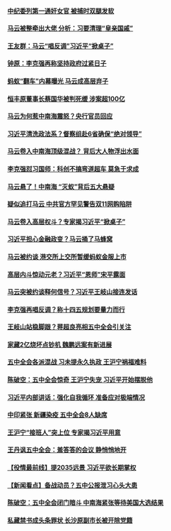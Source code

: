 #### [中纪委列第一通奸女官 被捕时双腿发软](../pages/prog1138/a102982648.md) 
#### [马云被整牵出大佬 分析：习要清理“皇亲国戚”](../pages/prog1138/a102982439.md) 
#### [王友群：马云“唱反调”习近平“掀桌子”](../pages/prog1138/a102982228.md) 
#### [钟原：李克强再称坚持政府过紧日子](../pages/prog1138/a102981664.md) 
#### [蚂蚁“翻车”内幕曝光 马云成高层弃子](../pages/prog1138/a102981267.md) 
#### [恒丰原董事长蔡国华被判死缓 涉案超100亿](../pages/prog1138/a102981261.md) 
#### [马云为何惹中南海震怒？央行官员回应](../pages/prog1138/a102981231.md) 
#### [习近平清洗政法系？督察组赴6省确保“绝对领导”](../pages/prog1138/a102980439.md) 
#### [马云卷入中南海顶级混战？ 背后大人物浮出水面](../pages/prog1138/a102979693.md) 
#### [李克强怼习国师：科创不搞弯道超车 莫急于求成](../pages/prog1138/a102979482.md) 
#### [马云悬了！中南海 “灭蚁”背后五大悬疑](../pages/prog1138/a102979481.md) 
#### [疑似追打马云 中共官方罕见警告双11网购陷阱](../pages/prog1138/a102979197.md) 
#### [马云卷入高层权斗？专家揭习近平“掀桌子”](../pages/prog1138/a102978817.md) 
#### [习近平担心金融政变？马云捅了马蜂窝](../pages/prog1138/a102978615.md) 
#### [马云被约谈 港交所上交所暂缓蚂蚁金服上市](../pages/prog1138/a102978131.md) 
#### [高层内斗惊动元老？习近平“恩师”宋平露面](../pages/prog1138/a102977840.md) 
#### [马云突被约谈释何信号？习近平王岐山接连发话](../pages/prog1138/a102977745.md) 
#### [李克强再唱反调？称十四五规划要量力而行](../pages/prog1138/a102977130.md) 
#### [王岐山站稳脚跟？蒋超良亮相五中全会引关注](../pages/prog1138/a102977094.md) 
#### [家藏2亿烧坏点钞机 魏鹏远案有新进展](../pages/prog1138/a102977086.md) 
#### [五中全会各派混战 习未提永久执政 王沪宁祸福难料](../pages/prog1138/a102976410.md) 
#### [陈破空：五中全会惊奇 王沪宁失宠 习近平开始摆脱他](../pages/prog1138/a102976353.md) 
#### [习近平内部讲话：强化自我循环 准备应对极端情况](../pages/prog1138/a102976224.md) 
#### [中印紧张 新疆染疫 五中全会8人缺席](../pages/prog1138/a102975943.md) 
#### [王沪宁“接班人”突上位 专家揭习近平用意](../pages/prog1138/a102975890.md) 
#### [王丹讽五中全会：羞答答的会议 静悄悄地开](../pages/prog1138/a102975840.md) 
#### [【役情最前线】提2035远景 习近平欲长期掌权](../pages/prog1138/a102975821.md) 
#### [【新闻看点】备战动员？五中公报泄习心头大患](../pages/prog1138/a102975810.md) 
#### [陈破空：五中全会闭门暗斗 中南海紧张等待美国大选结果](../pages/prog1138/a102975453.md) 
#### [私藏禁书成头条罪状 长沙原副市长被开除党籍](../pages/prog1138/a102975173.md) 
